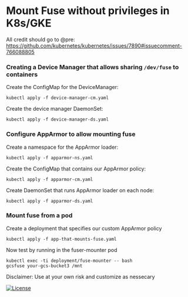 # Mount Fuse without privileges in K8s/GKE

All credit should go to @pre: https://github.com/kubernetes/kubernetes/issues/7890#issuecomment-766088805


### Creating a Device Manager that allows sharing `/dev/fuse` to containers

Create the ConfigMap for the DeviceManager:
```
kubectl apply -f device-manager-cm.yaml
```

Create the device manager DaemonSet:
```
kubectl apply -f device-manager-ds.yaml
```

### Configure AppArmor to allow mounting fuse

Create a namespace for the AppArmor loader:
```
kubectl apply -f apparmor-ns.yaml
```

Create the ConfigMap that contains our AppArmor policy:
```
kubectl apply -f apparmor-cm.yaml
```

Create DaemonSet that runs AppArmor loader on each node:
```
kubectl apply -f apparmor-ds.yaml
```

### Mount fuse from a pod
Create a deployment that specifies our custom AppArmor policy
```
kubectl apply -f app-that-mounts-fuse.yaml
```

Now test by running in the fuser-mounter pod
```
kubectl exec -ti deployment/fuse-mounter -- bash
gcsfuse your-gcs-bucket3 /mnt
```


Disclaimer: Use at your own risk and customize as nessecary

[![License](https://img.shields.io/badge/License-Apache%202.0-blue.svg)](https://opensource.org/licenses/Apache-2.0)




